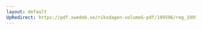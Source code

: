 ```yaml
---
layout: default
UpRedirect: https://pdf.swedeb.se/riksdagen-volumeG-pdf/199596/reg_199596_AU/reg_199596_AU_0010.pdf
---
```


